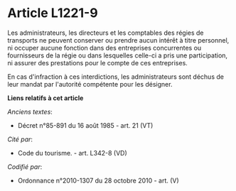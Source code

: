 # Article L1221-9

Les administrateurs, les directeurs et les comptables des régies de transports ne peuvent conserver ou prendre aucun intérêt
à titre personnel, ni occuper aucune fonction dans des entreprises concurrentes ou fournisseurs de la régie ou dans
lesquelles celle-ci a pris une participation, ni assurer des prestations pour le compte de ces entreprises.

En cas d'infraction à ces interdictions, les administrateurs sont déchus de leur mandat par l'autorité compétente pour les
désigner.

**Liens relatifs à cet article**

_Anciens textes_:

  - Décret n°85-891 du 16 août 1985 - art. 21 (VT)

_Cité par_:

  - Code du tourisme. - art. L342-8 (VD)

_Codifié par_:

  - Ordonnance n°2010-1307 du 28 octobre 2010 - art. (V)
